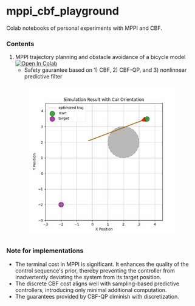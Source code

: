 # mppi_cbf_playground
Colab notebooks of personal experiments with MPPI and CBF.

### Contents
1. MPPI trajectory planning and obstacle avoidance of a bicycle model [![Open In Colab](https://colab.research.google.com/assets/colab-badge.svg)](https://colab.research.google.com/github/shaoanlu/mppi_cbf_playground/blob/main/bicycle_mppi_cbf_shielding.ipynb)
    - Safety gaurantee based on 1) CBF, 2) CBF-QP, and 3) nonlinnear predictive filter
<p align="center">
  <img src="mppi_anim.gif" width=400>
</p>


### Note for implementations
- The terminal cost in MPPI is significant. It enhances the quality of the control sequence's prior, thereby preventing the controller from inadvertently deviating the system from its target position.
- The discrete CBF cost aligns well with sampling-based predictive controllers, introducing only minimal additional computation.
- The guarantees provided by CBF-QP diminish with discretization.

